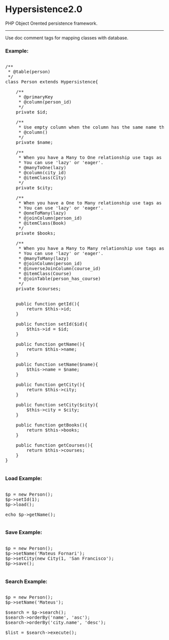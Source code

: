 Hypersistence2.0
================

PHP Object Orented persistence framework.

-----------------------------------------

Use doc comment tags for mapping classes with database.

<h3>Example:</h3>

<pre>

/**
 * @table(person)
 */
class Person extends Hypersistence{
    
    /**
     * @primaryKey
     * @column(person_id)
     */
    private $id;
    
    /**
     * Use empty column when the column has the same name that var.
     * @column()
     */
    private $name;
    
    /**
     * When you have a Many to One relationship use tags as below.
     * You can use 'lazy' or 'eager'.
     * @manyToOne(lazy)
     * @column(city_id)
     * @itemClass(City)
     */
    private $city;
    
    /**
     * When you have a One to Many relationship use tags as below.
     * You can use 'lazy' or 'eager'.
     * @oneToMany(lazy)
     * @joinColumn(person_id)
     * @itemClass(Book)
     */
    private $books;
    
    /**
     * When you have a Many to Many relationship use tags as below.
     * You can use 'lazy' or 'eager'.
     * @manyToMany(lazy)
     * @joinColumn(person_id)
     * @inverseJoinColumn(course_id)
     * @itemClass(Course)
     * @joinTable(person_has_course)
     */
    private $courses;
    

    public function getId(){
        return $this->id;
    }
    
    public function setId($id){
        $this->id = $id;
    }
    
    public function getName(){
        return $this->name;
    }
    
    public function setName($name){
        $this->name = $name;
    }
    
    public function getCity(){
        return $this->city;
    }
    
    public function setCity($city){
        $this->city = $city;
    }
    
    public function getBooks(){
        return $this->books;
    }
    
    public function getCourses(){
        return $this->courses;
    }
}

</pre>


<h3>Load Example:</h3>

<pre>

$p = new Person();
$p->setId(1);
$p->load();

echo $p->getName();

</pre>

<h3>Save Example:</h3>

<pre>

$p = new Person();
$p->setName('Mateus Fornari');
$p->setCity(new City(1, 'San Francisco');
$p->save();

</pre>

<h3>Search Example:</h3>

<pre>

$p = new Person();
$p->setName('Mateus');

$search = $p->search();
$search->orderBy('name', 'asc');
$search->orderBy('city.name', 'desc');

$list = $search->execute();
</pre>
